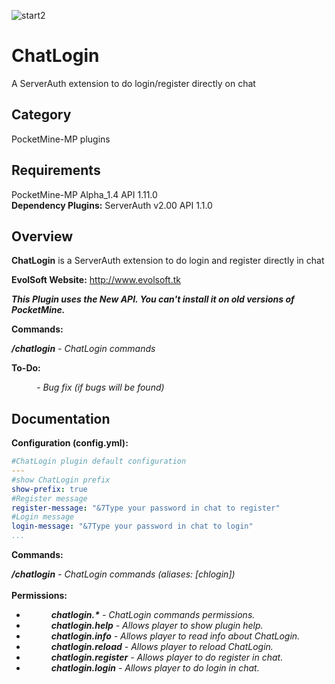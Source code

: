 ![start2](https://cloud.githubusercontent.com/assets/10303538/6315586/9463fa5c-ba06-11e4-8f30-ce7d8219c27d.png)
# ChatLogin
A ServerAuth extension to do login/register directly on chat

## Category

PocketMine-MP plugins

## Requirements

PocketMine-MP Alpha_1.4 API 1.11.0<br>
**Dependency Plugins:** ServerAuth v2.00 API 1.1.0

## Overview

**ChatLogin** is a ServerAuth extension to do login and register directly in chat

**EvolSoft Website:** http://www.evolsoft.tk

***This Plugin uses the New API. You can't install it on old versions of PocketMine.***

**Commands:**

***/chatlogin*** *- ChatLogin commands*

**To-Do:**

<dd><i>- Bug fix (if bugs will be found)</i></dd>

## Documentation

**Configuration (config.yml):**

```yaml
#ChatLogin plugin default configuration
---
#show ChatLogin prefix
show-prefix: true
#Register message
register-message: "&7Type your password in chat to register"
#Login message
login-message: "&7Type your password in chat to login"
...
```

**Commands:**

***/chatlogin*** *- ChatLogin commands (aliases: [chlogin])*
<br><br>
**Permissions:**
<br>
- <dd><i><b>chatlogin.*</b> - ChatLogin commands permissions.</i></dd>
- <dd><i><b>chatlogin.help</b> - Allows player to show plugin help.</i></dd>
- <dd><i><b>chatlogin.info</b> - Allows player to read info about ChatLogin.</i></dd>
- <dd><i><b>chatlogin.reload</b> - Allows player to reload ChatLogin.</i></dd>
- <dd><i><b>chatlogin.register</b> - Allows player to do register in chat.</i></dd>
- <dd><i><b>chatlogin.login</b> - Allows player to do login in chat.</i></dd>
